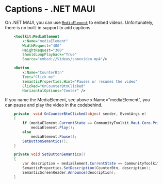 # Captions - .NET MAUI

On .NET MAUI, you can use [`MediaElement`](https://docs.microsoft.com/en-us/xamarin/community-toolkit/views/mediaelement) to embed videos. Unfortunately, there is no built-in support to add captions.

```xml
    <toolkit:MediaElement
        x:Name="mediaElement"
        WidthRequest="400"
        HeightRequest="300"
        ShouldLoopPlayback="True"
        Source="embed://Videos/somevideo.mp4"/>

    <Button  
        x:Name="CounterBtn"
        Text="Click me"
        SemanticProperties.Hint="Pauses or resumes the video"
        Clicked="OnCounterBtnClicked"
        HorizontalOptions="Center" />

```

If you name the MediaElement, see above x:Name="mediaElement", you can pause and play the video in the codebehind.

```csharp
	private  void OnCounterBtnClicked(object sender, EventArgs e)
    {
        if (mediaElement.CurrentState == CommunityToolkit.Maui.Core.Primitives.MediaElementState.Paused)
            mediaElement.Play();
        else
            mediaElement.Pause();
        SetButtonSemantics();
    }

    private void SetButtonSemantics()
    {
        var description = mediaElement.CurrentState == CommunityToolkit.Maui.Core.Primitives.MediaElementState.Paused ? "Resume video" : "Pause video";
        SemanticProperties.SetDescription(CounterBtn, description);
        SemanticScreenReader.Announce(description);
    }
```

